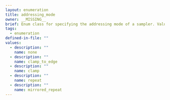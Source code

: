 ```yaml
---
layout: enumeration
title: addressing_mode
owner: __MISSING__
brief: Enum class for specifying the addressing mode of a sampler. Values are hard coded to match those of OpenCL in order to allow a simple cast when converting.
tags:
  - enumeration
defined-in-file: ""
values:
  - description: ""
    name: none
  - description: ""
    name: clamp_to_edge
  - description: ""
    name: clamp
  - description: ""
    name: repeat
  - description: ""
    name: mirrored_repeat
---
```

